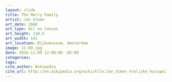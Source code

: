 ```yaml
---
layout: slide
title: The Merry Family
artist: Jan Steen
art_date: 1668
art_type: Oil on Canvas
art_height: 110.5
art_width: 141
art_location: Rijksmuseum, Amsterdam
image: 11-09.jpg
date: 2016-11-09 12:00:00 -05:00
categories:
tags:
cite_author: Wikipedia
cite_url: http://en.wikipedia.org/wiki/File:Jan_Steen_Vrolijke_huisgezin.jpg
---
```

